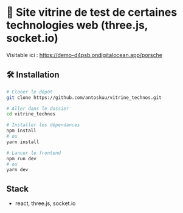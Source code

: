 # 📱 Site vitrine de test de certaines technologies web (three.js, socket.io)
Visitable ici : https://demo-d4psb.ondigitalocean.app/porsche

## 🛠️ Installation

```bash
# Cloner le dépôt
git clone https://github.com/antoskuu/vitrine_technos.git

# Aller dans le dossier
cd vitrine_technos

# Installer les dépendances
npm install
# ou
yarn install

# Lancer le frontend
npm run dev
# ou
yarn dev

```
## Stack
- react, three.js, socket.io
